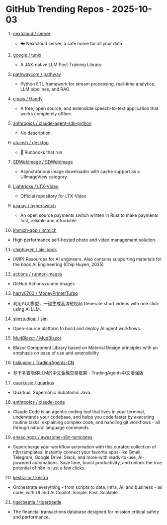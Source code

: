 # GitHub Trending Repos - 2025-10-03

1. [nextcloud /    server](https://github.com/nextcloud/server)
   - ☁️ Nextcloud server, a safe home for all your data

2. [google /    tunix](https://github.com/google/tunix)
   - A JAX-native LLM Post-Training Library

3. [pathwaycom /    pathway](https://github.com/pathwaycom/pathway)
   - Python ETL framework for stream processing, real-time analytics, LLM pipelines, and RAG.

4. [cjpais /    Handy](https://github.com/cjpais/Handy)
   - A free, open source, and extensible speech-to-text application that works completely offline.

5. [anthropics /    claude-agent-sdk-python](https://github.com/anthropics/claude-agent-sdk-python)
   - No description

6. [atuinsh /    desktop](https://github.com/atuinsh/desktop)
   - 📖 Runbooks that run

7. [SDWebImage /    SDWebImage](https://github.com/SDWebImage/SDWebImage)
   - Asynchronous image downloader with cache support as a UIImageView category

8. [Lightricks /    LTX-Video](https://github.com/Lightricks/LTX-Video)
   - Official repository for LTX-Video

9. [juspay /    hyperswitch](https://github.com/juspay/hyperswitch)
   - An open source payments switch written in Rust to make payments fast, reliable and affordable

10. [immich-app /    immich](https://github.com/immich-app/immich)
   - High performance self-hosted photo and video management solution.

11. [chiphuyen /    aie-book](https://github.com/chiphuyen/aie-book)
   - [WIP] Resources for AI engineers. Also contains supporting materials for the book AI Engineering (Chip Huyen, 2025)

12. [actions /    runner-images](https://github.com/actions/runner-images)
   - GitHub Actions runner images

13. [harry0703 /    MoneyPrinterTurbo](https://github.com/harry0703/MoneyPrinterTurbo)
   - 利用AI大模型，一键生成高清短视频 Generate short videos with one click using AI LLM.

14. [simstudioai /    sim](https://github.com/simstudioai/sim)
   - Open-source platform to build and deploy AI agent workflows.

15. [MudBlazor /    MudBlazor](https://github.com/MudBlazor/MudBlazor)
   - Blazor Component Library based on Material Design principles with an emphasis on ease of use and extensibility

16. [hsliuping /    TradingAgents-CN](https://github.com/hsliuping/TradingAgents-CN)
   - 基于多智能体LLM的中文金融交易框架 - TradingAgents中文增强版

17. [quarkusio /    quarkus](https://github.com/quarkusio/quarkus)
   - Quarkus: Supersonic Subatomic Java.

18. [anthropics /    claude-code](https://github.com/anthropics/claude-code)
   - Claude Code is an agentic coding tool that lives in your terminal, understands your codebase, and helps you code faster by executing routine tasks, explaining complex code, and handling git workflows - all through natural language commands.

19. [enescingoz /    awesome-n8n-templates](https://github.com/enescingoz/awesome-n8n-templates)
   - Supercharge your workflow automation with this curated collection of n8n templates! Instantly connect your favorite apps-like Gmail, Telegram, Google Drive, Slack, and more-with ready-to-use, AI-powered automations. Save time, boost productivity, and unlock the true potential of n8n in just a few clicks.

20. [kestra-io /    kestra](https://github.com/kestra-io/kestra)
   - Orchestrate everything - from scripts to data, infra, AI, and business - as code, with UI and AI Copilot. Simple. Fast. Scalable.

21. [tigerbeetle /    tigerbeetle](https://github.com/tigerbeetle/tigerbeetle)
   - The financial transactions database designed for mission critical safety and performance.

